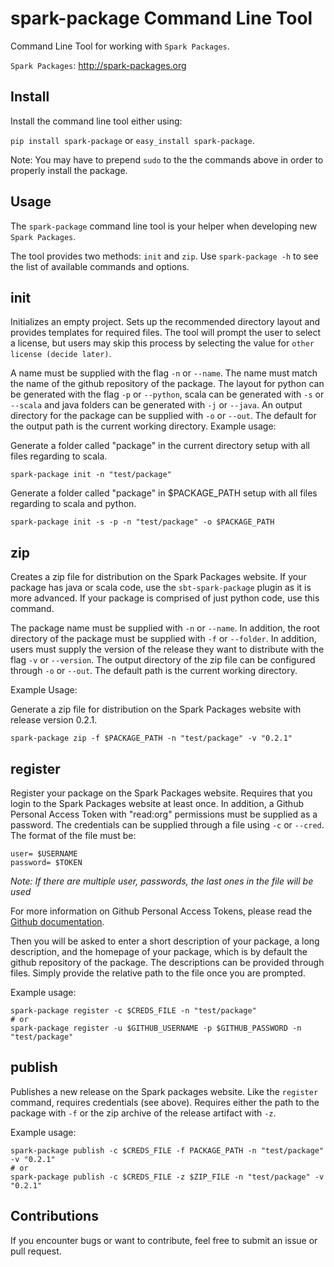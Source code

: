 spark-package Command Line Tool
===============================

Command Line Tool for working with `Spark Packages`.

`Spark Packages`: http://spark-packages.org

Install
-------

Install the command line tool either using:

`pip install spark-package` or `easy_install spark-package`.

Note: You may have to prepend `sudo` to the the commands above in order to properly install the 
package.

Usage
-----

The `spark-package` command line tool is your helper when developing new `Spark Packages`.

The tool provides two methods: `init` and `zip`. Use `spark-package -h` to see the list of available
 commands and options.

init
----

Initializes an empty project. Sets up the recommended directory layout and provides templates for
required files. The tool will prompt the user to select a license, but users may skip this process 
by selecting the value for `other license (decide later)`. 

A name must be supplied with the flag `-n` or `--name`. The name must match the name of the github 
repository of the package. The layout for python can be generated with the flag `-p` or `--python`, 
scala can be generated with `-s` or `--scala` and java folders can be generated with `-j` or `--java`.
An output directory for the package can be supplied with `-o` or `--out`. The default for the output
path is the current working directory.
Example usage:
 
Generate a folder called "package" in the current directory setup with all files regarding to scala.

```
spark-package init -n "test/package"
```

Generate a folder called "package" in $PACKAGE_PATH setup with all files regarding to scala and python.

```
spark-package init -s -p -n "test/package" -o $PACKAGE_PATH
```

zip
---

Creates a zip file for distribution on the Spark Packages website. If your package has java or 
scala code, use the `sbt-spark-package` plugin as it is more advanced. If your package is comprised 
of just python code, use this command.

The package name must be supplied with `-n` or `--name`. In addition, the root directory of the 
package must be supplied with `-f` or `--folder`. In addition, users must supply the version of the 
release they want to distribute with the flag `-v` or `--version`. The output directory of the 
zip file can be configured through `-o` or `--out`. The default path is the current working directory.

Example Usage:

Generate a zip file for distribution on the Spark Packages website with release version 0.2.1.

```
spark-package zip -f $PACKAGE_PATH -n "test/package" -v "0.2.1"
```

register
--------

Register your package on the Spark Packages website. Requires that you login to the Spark Packages
website at least once. In addition, a Github Personal Access Token with "read:org" permissions must be
supplied as a password. The credentials can be supplied through a file using `-c` or `--cred`. The
format of the file must be:

```
user= $USERNAME
password= $TOKEN
```

*Note: If there are multiple user, passwords, the last ones in the file will be used*

For more information on Github Personal Access Tokens, please read the
[Github documentation](http://help.github.com/articles/creating-an-access-token-for-command-line-use/).

Then you will be asked to enter a short description of your package, a long description, and the
homepage of your package, which is by default the github repository of the package. The descriptions
can be provided through files. Simply provide the relative path to the file once you are prompted.

Example usage:
```
spark-package register -c $CREDS_FILE -n "test/package"
# or
spark-package register -u $GITHUB_USERNAME -p $GITHUB_PASSWORD -n "test/package"
```

publish
-------

Publishes a new release on the Spark packages website. Like the `register` command, requires credentials (see above).
Requires either the path to the package with `-f` or the zip archive of the release artifact with `-z`.

Example usage:
```
spark-package publish -c $CREDS_FILE -f PACKAGE_PATH -n "test/package" -v "0.2.1"
# or
spark-package publish -c $CREDS_FILE -z $ZIP_FILE -n "test/package" -v "0.2.1"
```

Contributions
-------------
If you encounter bugs or want to contribute, feel free to submit an issue or pull request.
